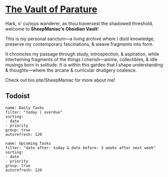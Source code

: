 # [The Vault of Parature](https://github.com/Rizehigh/The-Vault-of-Parature)

Hark, o' curious wanderer, as thou traversest the shadowed threshold, welcome to **SheepManiac's Obsidian Vault**!

This is my personal sanctum—a living archive where I distil knowledge, preserve my contemporary fascinations, & weave fragments into form.

It chronicles my passage through study, introspection, & aspiration, while intertwining fragments of the things I cherish—anime, collectibles, & idle musings born in solitude. It is within this garden that I shape understanding & thoughts—where the arcane & curricular drudgery coalesce.



Check out bio.site/SheepManiac for more about me!



## Todoist

```todoist
name: Daily Tasks
filter: "today | overdue"
sorting:
- date
- priority
group: true
autorefresh: 120
```

```todoist
name: Upcoming Tasks
filter: "date after: today & date before: 3 weeks after next week"
sorting:
- date
- priority
group: true
autorefresh: 120
```
